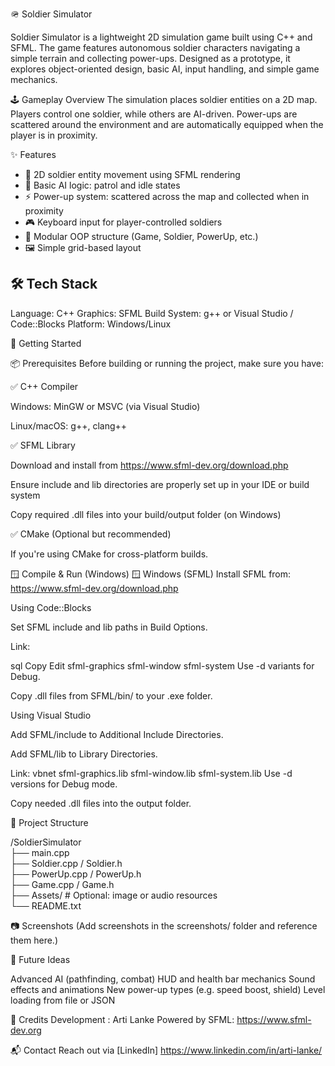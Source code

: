 🪖 Soldier Simulator

Soldier Simulator is a lightweight 2D simulation game built using C++ and SFML. The game features autonomous soldier characters navigating a simple terrain and collecting power-ups. Designed as a prototype, it explores object-oriented design, basic AI, input handling, and simple game mechanics.

🕹️ Gameplay Overview
The simulation places soldier entities on a 2D map. Players control one soldier, while others are AI-driven. Power-ups are scattered around the environment and are automatically equipped when the player is in proximity.


✨ Features

- 👣 2D soldier entity movement using SFML rendering
- 🧠 Basic AI logic: patrol and idle states
- ⚡ Power-up system: scattered across the map and collected when in proximity
- 🎮 Keyboard input for player-controlled soldiers
- 🧱 Modular OOP structure (Game, Soldier, PowerUp, etc.)
- 🖼️ Simple grid-based layout

## 🛠️ Tech Stack
Language: C++
Graphics: SFML
Build System: g++ or Visual Studio / Code::Blocks
Platform: Windows/Linux

🚀 Getting Started

📦 Prerequisites
Before building or running the project, make sure you have:

✅ C++ Compiler

Windows: MinGW or MSVC (via Visual Studio)

Linux/macOS: g++, clang++

✅ SFML Library

Download and install from https://www.sfml-dev.org/download.php

Ensure include and lib directories are properly set up in your IDE or build system

Copy required .dll files into your build/output folder (on Windows)

✅ CMake (Optional but recommended)

If you're using CMake for cross-platform builds.

🪟 Compile & Run (Windows)
🪟 Windows (SFML)
Install SFML from: https://www.sfml-dev.org/download.php

Using Code::Blocks

Set SFML include and lib paths in Build Options.

Link:

sql
Copy
Edit
sfml-graphics
sfml-window
sfml-system
Use -d variants for Debug.

Copy .dll files from SFML/bin/ to your .exe folder.

Using Visual Studio

Add SFML/include to Additional Include Directories.

Add SFML/lib to Library Directories.

Link:
vbnet
sfml-graphics.lib
sfml-window.lib
sfml-system.lib
Use -d versions for Debug mode.

Copy needed .dll files into the output folder.

📁 Project Structure

/SoldierSimulator  
├── main.cpp  
├── Soldier.cpp / Soldier.h  
├── PowerUp.cpp / PowerUp.h  
├── Game.cpp / Game.h  
├── Assets/       # Optional: image or audio resources  
└── README.txt  


📷 Screenshots
(Add screenshots in the screenshots/ folder and reference them here.)

🧠 Future Ideas

Advanced AI (pathfinding, combat)
HUD and health bar mechanics
Sound effects and animations
New power-up types (e.g. speed boost, shield)
Level loading from file or JSON


🙌 Credits
Development : Arti Lanke
Powered by SFML: https://www.sfml-dev.org

📬 Contact
Reach out via [LinkedIn] https://www.linkedin.com/in/arti-lanke/
